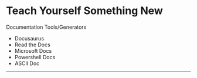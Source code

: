 # Teach Yourself Something New

Documentation Tools/Generators

- Docusaurus
- Read the Docs
- Microsoft Docs
- Powershell Docs
- ASCII Doc

---
